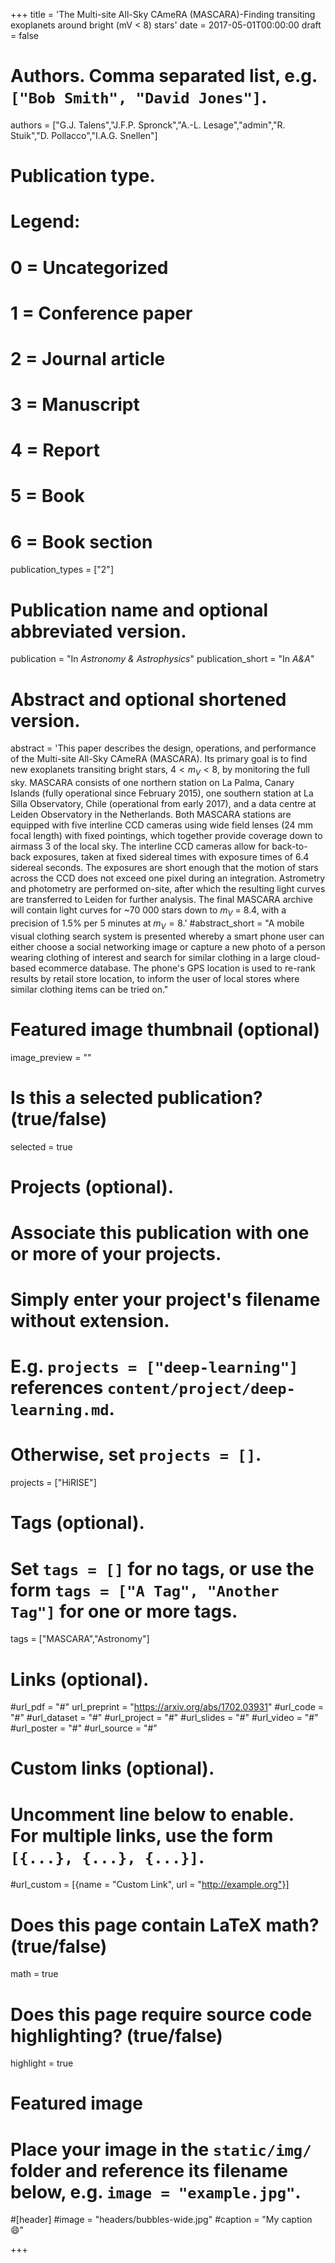 +++
title = 'The Multi-site All-Sky CAmeRA (MASCARA)-Finding transiting exoplanets around bright (mV < 8) stars'
date = 2017-05-01T00:00:00
draft = false

# Authors. Comma separated list, e.g. `["Bob Smith", "David Jones"]`.
authors = ["G.J. Talens","J.F.P. Spronck","A.-L. Lesage","admin","R. Stuik","D. Pollacco","I.A.G. Snellen"]

# Publication type.
# Legend:
# 0 = Uncategorized
# 1 = Conference paper
# 2 = Journal article
# 3 = Manuscript
# 4 = Report
# 5 = Book
# 6 = Book section
publication_types = ["2"]

# Publication name and optional abbreviated version.
publication = "In *Astronomy & Astrophysics*"
publication_short = "In *A&A*"

# Abstract and optional shortened version.
abstract = 'This paper describes the design, operations, and performance of the Multi-site All-Sky CAmeRA (MASCARA). Its primary goal is to find new exoplanets transiting bright stars, $4 < m_V < 8$, by monitoring the full sky. MASCARA consists of one northern station on La Palma, Canary Islands (fully operational since February 2015), one southern station at La Silla Observatory, Chile (operational from early 2017), and a data centre at Leiden Observatory in the Netherlands. Both MASCARA stations are equipped with five interline CCD cameras using wide field lenses (24 mm focal length) with fixed pointings, which together provide coverage down to airmass 3 of the local sky. The interline CCD cameras allow for back-to-back exposures, taken at fixed sidereal times with exposure times of 6.4 sidereal seconds. The exposures are short enough that the motion of stars across the CCD does not exceed one pixel during an integration. Astrometry and photometry are performed on-site, after which the resulting light curves are transferred to Leiden for further analysis. The final MASCARA archive will contain light curves for ~70 000 stars down to $m_V$ = 8.4, with a precision of 1.5% per 5 minutes at $m_V = 8$.'
#abstract_short = "A mobile visual clothing search system is presented whereby a smart phone user can either choose a social networking image or capture a new photo of a person wearing clothing of interest and search for similar clothing in a large cloud-based ecommerce database. The phone's GPS location is used to re-rank results by retail store location, to inform the user of local stores where similar clothing items can be tried on."

# Featured image thumbnail (optional)
image_preview = ""

# Is this a selected publication? (true/false)
selected = true

# Projects (optional).
#   Associate this publication with one or more of your projects.
#   Simply enter your project's filename without extension.
#   E.g. `projects = ["deep-learning"]` references `content/project/deep-learning.md`.
#   Otherwise, set `projects = []`.
projects = ["HiRISE"]

# Tags (optional).
#   Set `tags = []` for no tags, or use the form `tags = ["A Tag", "Another Tag"]` for one or more tags.
tags = ["MASCARA","Astronomy"]

# Links (optional).
#url_pdf = "#"
url_preprint = "https://arxiv.org/abs/1702.03931"
#url_code = "#"
#url_dataset = "#"
#url_project = "#"
#url_slides = "#"
#url_video = "#"
#url_poster = "#"
#url_source = "#"

# Custom links (optional).
#   Uncomment line below to enable. For multiple links, use the form `[{...}, {...}, {...}]`.
#url_custom = [{name = "Custom Link", url = "http://example.org"}]

# Does this page contain LaTeX math? (true/false)
math = true

# Does this page require source code highlighting? (true/false)
highlight = true

# Featured image
# Place your image in the `static/img/` folder and reference its filename below, e.g. `image = "example.jpg"`.
#[header]
#image = "headers/bubbles-wide.jpg"
#caption = "My caption :smile:"

+++

